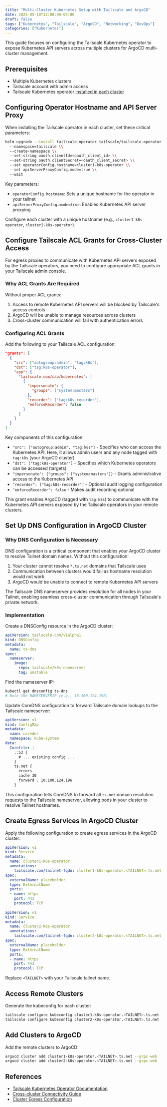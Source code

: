 ```yaml
---
title: "Multi-Cluster Kubernetes Setup with Tailscale and ArgoCD"
date: 2025-05-18T12:00:00-05:00 
draft: false
tags: ["Kubernetes", "Tailscale", "ArgoCD", "Networking", "DevOps"]
categories: ["Kubernetes"]
---
```


This guide focuses on configuring the Tailscale Kubernetes operator to expose Kubernetes API servers across multiple clusters for ArgoCD multi-cluster management.

## Prerequisites

- Multiple Kubernetes clusters
- Tailscale account with admin access
- Tailscale Kubernetes operator [installed in each cluster](https://tailscale.com/kb/1185/kubernetes/)

## Configuring Operator Hostname and API Server Proxy

When installing the Tailscale operator in each cluster, set these critical parameters:

```bash
helm upgrade --install tailscale-operator tailscale/tailscale-operator \\
  --namespace=tailscale \\
  --create-namespace \\
  --set-string oauth.clientId=<oauth_client_id> \\
  --set-string oauth.clientSecret=<oauth_client_secret> \\
  --set operatorConfig.hostname=cluster1-k8s-operator \\
  --set apiServerProxyConfig.mode=true \\
  --wait
```

Key parameters:
- `operatorConfig.hostname`: Sets a unique hostname for the operator in your tailnet
- `apiServerProxyConfig.mode=true`: Enables Kubernetes API server proxying

Configure each cluster with a unique hostname (e.g., `cluster1-k8s-operator`, `cluster2-k8s-operator`).

## Configure Tailscale ACL Grants for Cross-Cluster Access

For egress proxies to communicate with Kubernetes API servers exposed by the Tailscale operators, you need to configure appropriate ACL grants in your Tailscale admin console.

### Why ACL Grants Are Required

Without proper ACL grants:
1. Access to remote Kubernetes API servers will be blocked by Tailscale\'s access controls
2. ArgoCD will be unable to manage resources across clusters
3. Cross-cluster communication will fail with authentication errors

### Configuring ACL Grants

Add the following to your Tailscale ACL configuration:

```json
"grants": [
  {
    "src": ["autogroup:admin", "tag:k8s"],
    "dst": ["tag:k8s-operator"],
    "app": {
      "tailscale.com/cap/kubernetes": [
        {
          "impersonate": {
            "groups": ["system:masters"]
          },
          "recorder": ["tag:k8s-recorder"],
          "enforceRecorder": false
        }
      ]
    }
  }
]
```

Key components of this configuration:

- `"src": ["autogroup:admin", "tag:k8s"]` - Specifies who can access the Kubernetes API. Here, it allows admin users and any node tagged with `tag:k8s` (your ArgoCD cluster)
- `"dst": ["tag:k8s-operator"]` - Specifies which Kubernetes operators can be accessed (targets)
- `"impersonate": {"groups": ["system:masters"]}` - Grants administrative access to the Kubernetes API
- `"recorder": ["tag:k8s-recorder"]` - Optional audit logging configuration
- `"enforceRecorder": false` - Makes audit recording optional

This grant enables ArgoCD (tagged with `tag:k8s`) to communicate with the Kubernetes API servers exposed by the Tailscale operators in your remote clusters.

## Set Up DNS Configuration in ArgoCD Cluster

### Why DNS Configuration is Necessary

DNS configuration is a critical component that enables your ArgoCD cluster to resolve Tailnet domain names. Without this configuration:

1. Your cluster cannot resolve `*.ts.net` domains that Tailscale uses
2. Communication between clusters would fail as hostname resolution would not work
3. ArgoCD would be unable to connect to remote Kubernetes API servers

The Tailscale DNS nameserver provides resolution for all nodes in your Tailnet, enabling seamless cross-cluster communication through Tailscale\'s private network.

### Implementation

Create a DNSConfig resource in the ArgoCD cluster:

```yaml
apiVersion: tailscale.com/v1alpha1
kind: DNSConfig
metadata:
  name: ts-dns
spec:
  nameserver:
    image:
      repo: tailscale/k8s-nameserver
      tag: unstable
```

Find the nameserver IP:

```bash
kubectl get dnsconfig ts-dns
# Note the NAMESERVERIP (e.g., 10.100.124.196)
```

Update CoreDNS configuration to forward Tailscale domain lookups to the Tailscale nameserver:

```yaml
apiVersion: v1
kind: ConfigMap
metadata:
  name: coredns
  namespace: kube-system
data:
  Corefile: |
    .:53 {
      # ... existing config ...
    }
    ts.net {
      errors
      cache 30
      forward . 10.100.124.196
    }
```

This configuration tells CoreDNS to forward all `ts.net` domain resolution requests to the Tailscale nameserver, allowing pods in your cluster to resolve Tailnet hostnames.

## Create Egress Services in ArgoCD Cluster

Apply the following configuration to create egress services in the ArgoCD cluster:

```yaml
apiVersion: v1
kind: Service
metadata:
  name: cluster1-k8s-operator
  annotations:
    tailscale.com/tailnet-fqdn: cluster1-k8s-operator.<TAILNET>.ts.net
spec:
  externalName: placeholder
  type: ExternalName
  ports:
  - name: https
    port: 443
    protocol: TCP
---
apiVersion: v1
kind: Service
metadata:
  name: cluster2-k8s-operator
  annotations:
    tailscale.com/tailnet-fqdn: cluster2-k8s-operator.<TAILNET>.ts.net
spec:
  externalName: placeholder
  type: ExternalName
  ports:
  - name: https
    port: 443
    protocol: TCP
```

Replace `<TAILNET>` with your Tailscale tailnet name.

## Access Remote Clusters

Generate the kubeconfig for each cluster:

```bash
tailscale configure kubeconfig cluster1-k8s-operator.<TAILNET>.ts.net
tailscale configure kubeconfig cluster2-k8s-operator.<TAILNET>.ts.net
```

## Add Clusters to ArgoCD

Add the remote clusters to ArgoCD:

```bash
argocd cluster add cluster1-k8s-operator.<TAILNET>.ts.net --grpc-web
argocd cluster add cluster2-k8s-operator.<TAILNET>.ts.net --grpc-web
```

## References

- [Tailscale Kubernetes Operator Documentation](https://tailscale.com/kb/1185/kubernetes/)
- [Cross-cluster Connectivity Guide](https://tailscale.com/kb/1442/kubernetes-operator-cross-cluster)
- [Cluster Egress Configuration](https://tailscale.com/kb/1438/kubernetes-operator-cluster-egress) 